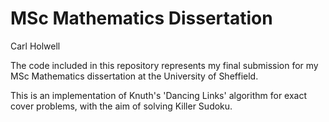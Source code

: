 # MSc Mathematics Dissertation
Carl Holwell

The code included in this repository represents my final submission for my MSc Mathematics dissertation at the University of Sheffield.

This is an implementation of Knuth's 'Dancing Links' algorithm for exact cover problems, with the aim of solving Killer Sudoku.
